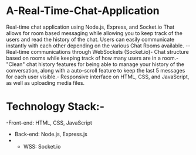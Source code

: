 # A-Real-Time-Chat-Application


Real-time chat application using Node.js, Express, and Socket.io 
That allows for room based messaging while allowing you to keep track of the users and read the history of the chat. 
Users can easily communicate instantly with each other depending on the various Chat Rooms available.
-- Real-time communications through WebSockets (Socket.io)- Chat structure based on rooms while keeping track of how many users are in a room.- "Clean" chat history features for being able to manage your history of the conversation, along with a auto-scroll feature to keep the last 5 messages for each user visible.- Responsive interface on HTML, CSS, and JavaScript, as well as uploading media files.

# Technology Stack:- 
-Front-end: HTML, CSS, JavaScript
- Back-end: Node.js, Express.js
- - WSS: Socket.io
